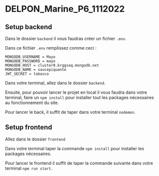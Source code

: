# DELPON_Marine_P6_1112022

## Setup backend

Dans le dossier `backend` il vous faudras créer un fichier `.env`.

Dans ce fichier `.env` remplissez comme ceci :
```
MONGODB_USERNAME = Mayo
MONGODB_PASSWORD = mayo
MONGODB_HOST = cluster0.krggsaq.mongodb.net
MONGODB_NAME = saucepiquante
JWT_SECRET = tabasco
```
Dans votre terminal, allez dans le dossier `backend`.

Ensuite, pour pouvoir lancer le projet en local il vous faudra dans votre terminal, faire un `npm install` pour installer tout les packages nécessaires au fonctionnement du site.

Pour lancer le back, il suffit de taper dans votre terminal `nodemon`.

## Setup frontend

Allez dans le dossier `frontend` 

Dans votre terminal taper la commande `npm install` pour installer les packages nécessaires.

Pour lancer le frontend il suffit de taper la commande suivante dans votre terminal `npm run start`.
